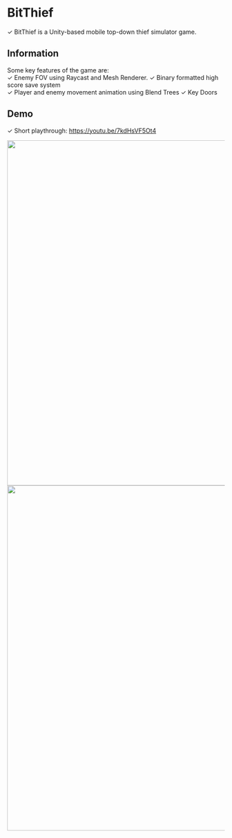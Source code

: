 # BitThief
✓ BitThief is a Unity-based mobile top-down thief simulator game.

## Information
Some key features of the game are:  
✓ Enemy FOV using Raycast and Mesh Renderer.
✓ Binary formatted high score save system    
✓ Player and enemy movement animation using Blend Trees
✓ Key Doors

## Demo
✓ Short playthrough: https://youtu.be/7kdHsVF5Ot4

<img src="https://media.giphy.com/media/gcV3boN3NEcZLRno8E/giphy.gif" width="800"/>

<img src="https://media.giphy.com/media/7Qht65iEc29xgWkxvb/giphy.gif" width="800"/>
